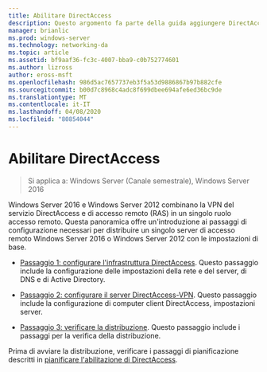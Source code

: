 ```yaml
---
title: Abilitare DirectAccess
description: Questo argomento fa parte della guida aggiungere DirectAccess a una distribuzione di accesso remoto esistente (VPN) per Windows Server 2016
manager: brianlic
ms.prod: windows-server
ms.technology: networking-da
ms.topic: article
ms.assetid: bf9aaf36-fc3c-4007-bba9-c0b752774601
ms.author: lizross
author: eross-msft
ms.openlocfilehash: 986d5ac7657737eb3f5a53d9886867b97b882cfe
ms.sourcegitcommit: b00d7c8968c4adc8f699dbee694afe6ed36bc9de
ms.translationtype: MT
ms.contentlocale: it-IT
ms.lasthandoff: 04/08/2020
ms.locfileid: "80854044"
---
```

# <a name="enable-directaccess"></a>Abilitare DirectAccess

>Si applica a: Windows Server (Canale semestrale), Windows Server 2016

 Windows Server 2016 e Windows Server 2012 combinano la VPN del servizio DirectAccess e di accesso remoto (RAS) in un singolo ruolo accesso remoto. Questa panoramica offre un'introduzione ai passaggi di configurazione necessari per distribuire un singolo server di accesso remoto Windows Server 2016 o Windows Server 2012 con le impostazioni di base.
  
-   [Passaggio 1: configurare l'infrastruttura DirectAccess](step-1-configure-da-inf-davpn.md). Questo passaggio include la configurazione delle impostazioni della rete e del server, di DNS e di Active Directory.  
  
-   [Passaggio 2: configurare il server DirectAccess-VPN](step-2-configure-server-davpn.md). Questo passaggio include la configurazione di computer client DirectAccess, impostazioni server.  
  
-   [Passaggio 3: verificare la distribuzione](step-3-verify-davpn.md). Questo passaggio include i passaggi per la verifica della distribuzione.  
  
Prima di avviare la distribuzione, verificare i passaggi di pianificazione descritti in [pianificare l'abilitazione di DirectAccess](Plan-to-Enable-DirectAccess.md).  
  


